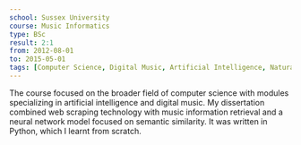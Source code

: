 ```yaml
---
school: Sussex University
course: Music Informatics
type: BSc
result: 2:1
from: 2012-08-01
to: 2015-05-01
tags: [Computer Science, Digital Music, Artificial Intelligence, Natural Language Engineering]
---
```

The course focused on the broader field of computer science with modules specializing in artificial intelligence and digital music. My dissertation combined web scraping technology with music information retrieval and a neural network model focused on semantic similarity. It was written in Python, which I learnt from scratch.